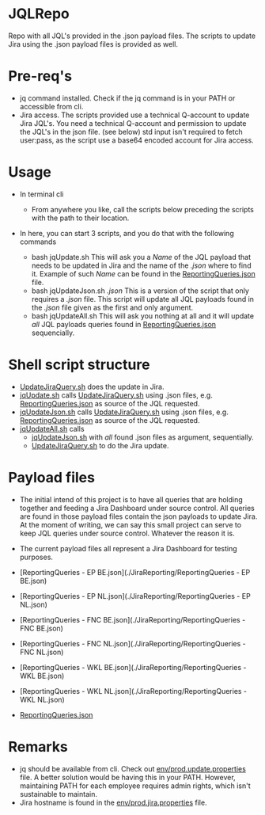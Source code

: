 # JQLRepo
Repo with all JQL's provided in the .json payload files. 
The scripts to update Jira using the .json payload files is provided as well. 

# Pre-req's
* jq command installed.  Check if the jq command is in your PATH or accessible from cli. 
* Jira access. The scripts provided use a technical Q-account to update Jira JQL's.
You need a technical Q-account and permission to update the JQL's in the json file. (see below)
std input isn't required to fetch user:pass, as the script use a base64 encoded account for Jira access. 

# Usage
* In terminal cli
  - From anywhere you like, call the scripts below preceding the scripts with the path to their location. 

* In here, you can start 3 scripts, and you do that with the following commands 
  - bash jqUpdate.sh
This will ask you a *Name* of the JQL payload that needs to be updated in Jira and the name of the *.json* where to find it. Example of such *Name* can be found in the [ReportingQueries.json](./JiraReporting/ReportingQueries.json) file. 
  - bash jqUpdateJson.sh *.json*
This is a version of the script that only requires a *.json* file. This script will update all JQL payloads found in the *.json* file given as the first and only argument. 
  - bash jqUpdateAll.sh
This will ask you nothing at all and it will update *all* JQL payloads queries found in [ReportingQueries.json](./JiraReporting/ReportingQueries.json) sequencially. 

# Shell script structure
* [UpdateJiraQuery.sh](./JiraReporting/UpdateJiraQuery.sh) does the update in Jira.
* [jqUpdate.sh](./JiraReporting/jqUpdate.sh) calls [UpdateJiraQuery.sh](./JiraReporting/UpdateJiraQuery.sh) using .json files, e.g. [ReportingQueries.json](./JiraReporting/ReportingQueries.json) as source of the JQL requested.
* [jqUpdateJson.sh](./JiraReporting/jqUpdateJson.sh) calls [UpdateJiraQuery.sh](./JiraReporting/UpdateJiraQuery.sh) using .json files, e.g. [ReportingQueries.json](./JiraReporting/ReportingQueries.json) as source of the JQL requested.
* [jqUpdateAll.sh](./JiraReporting/jqUpdateAll.sh) calls 
  - [jqUpdateJson.sh](./JiraReporting/jqUpdateJson.sh) with *all* found .json files as argument, sequentially.
  - [UpdateJiraQuery.sh](./JiraReporting/UpdateJiraQuery.sh) to do the Jira update.

# Payload files
* The initial intend of this project is to have all queries that are holding together and feeding a Jira Dashboard under source control.
All queries are found in those payload files contain the json payloads to update Jira.
At the moment of writing, we can say this small project can serve to keep JQL queries under source control.  Whatever the reason it is. 

* The current payload files all represent a Jira Dashboard for testing purposes. 

* [ReportingQueries - EP BE.json](./JiraReporting/ReportingQueries - EP BE.json)
* [ReportingQueries - EP NL.json](./JiraReporting/ReportingQueries - EP NL.json)
* [ReportingQueries - FNC BE.json](./JiraReporting/ReportingQueries - FNC BE.json)
* [ReportingQueries - FNC NL.json](./JiraReporting/ReportingQueries - FNC NL.json)
* [ReportingQueries - WKL BE.json](./JiraReporting/ReportingQueries - WKL BE.json)
* [ReportingQueries - WKL NL.json](./JiraReporting/ReportingQueries - WKL NL.json)
* [ReportingQueries.json](./JiraReporting/ReportingQueries.json)
  
# Remarks
* jq should be available from cli. Check out [env/prod.update.properties](./JiraReporting/env/prod.update.properties) file. 
A better solution would be having this in your PATH. 
However, maintaining PATH for each employee requires admin rights, which isn't sustainable to maintain. 
* Jira hostname is found in the [env/prod.jira.properties](./JiraReporting/env/prod.jira.properties) file.
